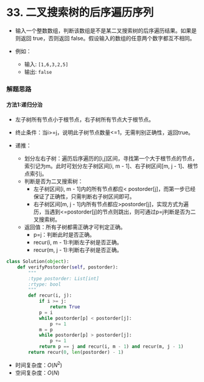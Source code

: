 
# 33. 二叉搜索树的后序遍历序列

* 输入一个整数数组，判断该数组是不是某二叉搜索树的后序遍历结果。如果是则返回 true，否则返回 false。假设输入的数组的任意两个数字都互不相同。

* 例如：
    * 输入: `[1,6,3,2,5]`
    * 输出: `false`

### 解题思路

#### 方法1:递归分治

* 左子树所有节点小于根节点，右子树所有节点大于根节点。

* 终止条件：当i>=j，说明此子树节点数量<=1，无需判别正确性，返回true。
* 递推：
    * 划分左右子树：遍历后序遍历的[i,j]区间，寻找第一个大于根节点的节点，索引记为m。此时可划分左子树区间[i, m - 1]、右子树区间[m, j - 1]、根节点索引j。
    * 判断是否为二叉搜索树：
        * 左子树区间[i, m - 1]内的所有节点都应< postorder[j]，而第一步已经保证了正确性，只需判断右子树区间即可。
        * 右子树区间[m, j - 1]内所有节点都应>postorder[j]，实现方式为遍历，当遇到<=postorder[j]的节点则跳出，则可通过p=j判断是否为二叉搜索树。
    * 返回值：所有子树都需正确才可判定正确。
        * p=j：判断此时是否正确。
        * recur(i, m - 1):判断左子树是否正确。
        * recur(m, j - 1):判断右子树是否正确。


```python
class Solution(object):
    def verifyPostorder(self, postorder):
        """
        :type postorder: List[int]
        :rtype: bool
        """
        def recur(i, j):
            if i >= j:
                return True
            p = i
            while postorder[p] < postorder[j]:
                p += 1
            m = p
            while postorder[p] > postorder[j]:
                p += 1
            return p == j and recur(i, m - 1) and recur(m, j - 1)
        return recur(0, len(postorder) - 1)
```

* 时间复杂度：$O(N^2)$
* 空间复杂度：$O(N)$
